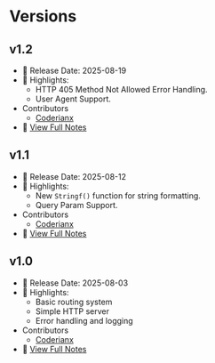 # Versions

## v1.2
- 📅 Release Date: 2025-08-19
- 🧩 Highlights:
  - HTTP 405 Method Not Allowed Error Handling.
  - User Agent Support.
- Contributors
    - [Coderianx](./contributors.md)
- 📄 [View Full Notes](./v1.2.md)

## v1.1
- 📅 Release Date: 2025-08-12
- 🧩 Highlights:
  - New `Stringf()` function for string formatting.
  - Query Param Support.
- Contributors
    - [Coderianx](./contributors.md)
- 📄 [View Full Notes](./v1.1.md)

## v1.0
- 📅 Release Date: 2025-08-03
- 🧩 Highlights:
  - Basic routing system
  - Simple HTTP server
  - Error handling and logging
- Contributors
    - [Coderianx](./contributors.md)
- 📄 [View Full Notes](./v1.0.md)



